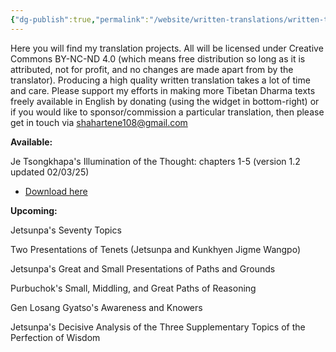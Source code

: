 ```yaml
---
{"dg-publish":true,"permalink":"/website/written-translations/written-translations/"}
---
```


Here you will find my translation projects. All will be licensed under Creative Commons BY-NC-ND 4.0 (which means free distribution so long as it is attributed, not for profit, and no changes are made apart from by the translator).
Producing a high quality written translation takes a lot of time and care. Please support my efforts in making more Tibetan Dharma texts freely available in English by donating (using the widget in bottom-right) or if you would like to sponsor/commission a particular translation, then please get in touch via shahartene108@gmail.com

**Available:**

Je Tsongkhapa's Illumination of the Thought: chapters 1-5 (version 1.2 updated 02/03/25)
- <a href="/img/user/Illumination%20of%20the%20Thought.pdf" download>Download here</a>

**Upcoming:**

Jetsunpa's Seventy Topics

Two Presentations of Tenets (Jetsunpa and Kunkhyen Jigme Wangpo)

Jetsunpa's Great and Small Presentations of Paths and Grounds

Purbuchok's Small, Middling, and Great Paths of Reasoning

Gen Losang Gyatso's Awareness and Knowers

Jetsunpa's Decisive Analysis of the Three Supplementary Topics of the Perfection of Wisdom